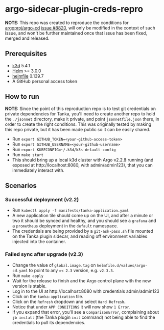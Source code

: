 # argo-sidecar-plugin-creds-repro

**NOTE:** This repo was created to reproduce the conditions for [argoproj/argo-cd](https://github.com/argoproj/argo-cd) [issue #8820](https://github.com/argoproj/argo-cd/issues/8820), will only be modified in the context of such issue, and won't be further maintained once that issue has been fixed, merged and released.

## Prerequisites

* [k3d](https://github.com/k3d-io/k3d/#get) 5.4.1
* [Helm](https://github.com/helm/helm#install) >= 3.0.0
* [helmfile](https://github.com/roboll/helmfile#installation) 0.139.7
* A GitHub personal access token

## How to run

**NOTE:** Since the point of this reproduction repo is to test git credentials on private dependencies for Tanka, you'll need to create another repo to hold the `./jsonnet` directory, make it private, and point `jsonnetfile.json` there, in order to create the right conditions. This was originally tested by making this repo private, but it has been made public so it can be easily shared.

* Run `export GITHUB_TOKEN=<your-github-access-token>`
* Run `export GITHUB_USERNAME=<your-github-username>`
* Run `export KUBECONFIG=~/.k3d/k3s-default-config`
* Run `make start`
* This should bring up a local k3d cluster with Argo v2.2.8 running (and exposed at http://localhost:8080, with admin/admin123), that you can immediately interact with.

## Scenarios

### Successful deployment (v2.2)

* Run `kubectl apply -f manifests/tanka-application.yaml`
* A new application tile should come up on the UI, and after a minute or two it should be synced and healthy, and you should see a `grafana` and a `prometheus` deployment in the `default` namespace.
* The credentials are being provided by a `git-ask-pass.sh` file mounted on the Tanka plugin sidecar, and reading off environment variables injected into the container.

### Failed sync after upgrade (v2.3)

* Change the value of `global.image.tag` on `helmfile.d/values/argo-cd.yaml` to point to any `=< 2.3` version, e.g. `v2.3.3`.
* Run `make apply`
* Wait for the release to finish and the Argo control plane with the new version is stable.
* Log in to the UI at http://localhost:8080 with credentials admin/admin123
* Click on the `tanka-application` tile.
* Click on the `Refresh` dropdown and select `Hard Refresh`.
* Notice that under `APP CONDITIONS` it will now show `1 Error`.
* If you expand that error, you'll see a `ComparisonError`, complaining about `jb install` (the Tanka plugin `init` command) not being able to find the credentials to pull its dependencies.